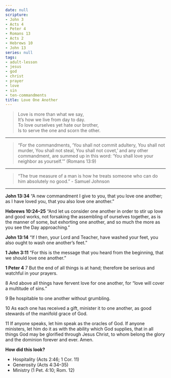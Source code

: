 ```yaml
---
date: null
scripture:
- John 3
- Acts 4
- Peter 4
- Romans 13
- Acts 2
- Hebrews 10
- John 13
series: null
tags:
- adult-lesson
- jesus
- god
- christ
- prayer
- love
- sin
- ten-commandments
title: Love One Another
---
```





> Love is more than what we say,  
> It’s how we live from day to day.  
> To love ourselves yet hate our brother,  
> Is to serve the one and scorn the other.

---

>“For the commandments, ‘You shall not commit adultery, You shall not murder, You shall not steal, You shall not covet,’ and any other commandment, are summed up in this word: ‘You shall love your neighbor as yourself.’” (Romans 13:9)

---

>“The true measure of a man is how he treats someone who can do him absolutely no good.” - Samuel Johnson

---


**John 13:34**
“A new commandment I give to you, that you love one another; as I have loved you, that you also love one another.”

**Hebrews 10:24–25**
“And let us consider one another in order to stir up love and good works, not forsaking the assembling of ourselves together, as is the manner of some, but exhorting one another, and so much the more as you see the Day approaching.”

**John 13:14**
“If I then, your Lord and Teacher, have washed your feet, you also ought to wash one another’s feet.”

**1 John 3:11**
“For this is the message that you heard from the beginning, that we should love one another.”

**1 Peter 4**
7 But the end of all things is at hand; therefore be serious and watchful in your prayers. 

8 And above all things have fervent love for one another, for “love will cover a multitude of sins.” 

9 Be hospitable to one another without grumbling. 

10 As each one has received a gift, minister it to one another, as good stewards of the manifold grace of God. 

11 If anyone speaks, let him speak as the oracles of God. If anyone ministers, let him do it as with the ability which God supplies, that in all things God may be glorified through Jesus Christ, to whom belong the glory and the dominion forever and ever. Amen.


**How did this look?**
- Hospitality (Acts 2:46; 1 Cor. 11)
- Generosity (Acts 4:34–35)
- Ministry (1 Pet. 4:10; Rom. 12)
